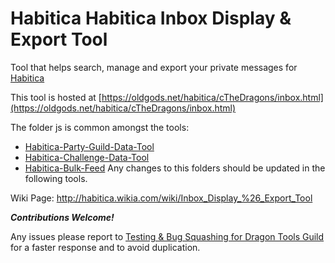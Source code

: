 # Habitica Habitica Inbox Display & Export Tool
Tool that helps search, manage and export your private messages for [Habitica](http://www.habitica.com)

This tool is hosted at [https://oldgods.net/habitica/cTheDragons/inbox.html](https://oldgods.net/habitica/cTheDragons/inbox.html)

The folder js is common amongst the tools:
+ [Habitica-Party-Guild-Data-Tool](https://github.com/cTheDragons/Habitica-Party-Guild-Data-Tool)
+ [Habitica-Challenge-Data-Tool](https://github.com/cTheDragons/Habitica-Challenge-Data-Tool)
+ [Habitica-Bulk-Feed](https://github.com/cTheDragons/Habitica-Bulk-Feed)
Any changes to this folders should be updated in the following tools.


Wiki Page: http://habitica.wikia.com/wiki/Inbox_Display_%26_Export_Tool

***Contributions Welcome!***

Any issues please report to  [Testing & Bug Squashing for Dragon Tools Guild](https://habitica.com/#/options/groups/guilds/d9a0ec1e-352b-4697-a5d5-fb45c98fb4a3) for a faster response and to avoid duplication. </p>
